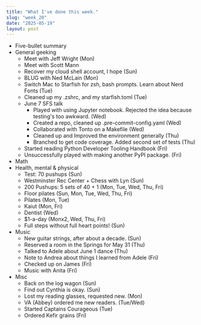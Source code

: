 ```yaml
---
title: "What I've done this week."
slug: "week_20"
date: "2025-05-19"
layout: post
---
```


* Five-bullet summary
* General geeking
    - Meet with Jeff Wright (Mon)
    - Meet with Scott Mann
    - Recover my cloud shell account, I hope (Sun)
    - BLUG with Ned McLain (Mon)
    - Switch Mac to Starfish for zsh, bash prompts. Learn about Nerd Fonts (Tue)
    - Cleaned up my .zshrc, and my starfish.toml (Tue)
    - June 7 SFS talk
        - Played with using Jupyter notebook. Rejected the idea because testing's too awkward. (Wed)
        - Created a repo, cleaned up .pre-commit-config.yaml (Wed)
        - Collaborated with Tonto on a Makefile (Wed)
        - Cleaned up and Improved the environment generally (Thu)
        - Branched to get code coverage. Added second set of tests (Thu)
    - Started reading Python Developer Tooling Handbook (Fri)
    - Unsuccessfully played with making another PyPI package. (Fri)
* Math
* Health, mental & physical
    - Test: 70 pushups (Sun)
    - Westminster Rec Center + Chess with Lyn (Sun)
    - 200 Pushups: 5 sets of 40 + 1 (Mon, Tue, Wed, Thu, Fri)
    - Floor pilates (Sun, Mon, Tue, Wed, Thu, Fri)
    - Pilates (Mon, Tue)
    - Kaiut (Mon, Fri)
    - Dentist (Wed)
    - $1-a-day (Monx2, Wed, Thu, Fri)
    - Full steps without full heart points! (Sun)
* Music
    - New guitar strings, after about a decade. (Sun)
    - Reserved a room in the Springs for May 31 (Thu)
    - Talked to Adele about June 1 dance (Thu)
    - Note to Andrea about things I learned from Adele (Fri)
    - Checked up on James (Fri)
    - Music with Anita (Fri)
* Misc
    - Back on the log wagon (Sun)
    - Find out Cynthia is okay. (Sun)
    - Lost my reading glasses, requested new. (Mon)
    - VA (Abbey) ordered me new readers. (Tue/Wed)
    - Started Captains Courageous (Tue)
    - Ordered Kefir grains (Fri)
